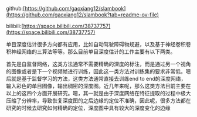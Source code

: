 github:[https://github.com/gaoxiang12/slambook](https://github.com/gaoxiang12/slambook?tab=readme-ov-file)

bilibili:[https://space.bilibili.com/38737757](https://space.bilibili.com/38737757)

单目深度估计很多方向都有应用，比如自动驾驶障碍物规避，以及基于神经卷积卷积神经网络的三算法等等。那么目前单目深度估计的工作主要有以下两类。

首先是自监督网络，这类方法通常不需要精确的深度的标注，而是通过另一个视角的图像或者是下一个视频帧进行训练，因此这一类方法对训练集的要求非常低。嗯后就是基于监督学习的方法，这类方法通常直接去训练end to end的深度网络，输入彩色的单目图像，输出稠密的深度图。近几年来呢，那么这类方法目前主要在以上的这四个方面开展研究。嗯，其一就是由于深度网络在特征提取的过程中极大压缩了分辨率，导致恢复深度图的之后边缘的定位不准确，因此呢，很多方法都在研究的时候去研究如何精确的定位，深度图中具有较大的深度变化的边缘
